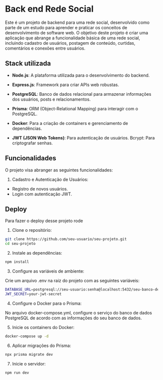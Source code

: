 # Back end Rede Social

Este é um projeto de backend para uma rede social, desenvolvido como parte de um estudo para aprender e praticar os conceitos de desenvolvimento de software web. O objetivo deste projeto é criar uma aplicação que abrange a funcionalidade básica de uma rede social, incluindo cadastro de usuários, postagem de conteúdo, curtidas, comentários e conexões entre usuários.

## Stack utilizada

-   **Node.js**: A plataforma utilizada para o desenvolvimento do backend.

-   **Express.js**: Framework para criar APIs web robustas.

-   **PostgreSQL**: Banco de dados relacional para armazenar informações dos usuários, posts e relacionamentos.

-   **Prisma**: ORM (Object-Relational Mapping) para interagir com o PostgreSQL.

-   **Docker**: Para a criação de containers e gerenciamento de dependências.

-   **JWT (JSON Web Tokens)**: Para autenticação de usuários.
    Bcrypt: Para criptografar senhas.

## Funcionalidades

O projeto visa abranger as seguintes funcionalidades:

1. Cadastro e Autenticação de Usuários:

-   Registro de novos usuários.
-   Login com autenticação JWT.

## Deploy

Para fazer o deploy desse projeto rode

1. Clone o repositório:

```bash
git clone https://github.com/seu-usuario/seu-projeto.git
cd seu-projeto
```

2. Instale as dependências:

```bash
npm install
```

3. Configure as variáveis de ambiente:

Crie um arquivo .env na raiz do projeto com as seguintes variáveis:

```bash
DATABASE_URL=postgresql://seu-usuario:senha@localhost:5432/seu-banco-de-dados
JWT_SECRET=your-jwt-secret
```

4. Configure o Docker para o Prisma:

No arquivo docker-compose.yml, configure o serviço do banco de dados PostgreSQL de acordo com as informações do seu banco de dados.

5. Inicie os containers do Docker:

```bash
docker-compose up -d
```

6. Aplicar migrações do Prisma:

```bash
npx prisma migrate dev
```

7. Inicie o servidor:

```bash
npm run dev
```
